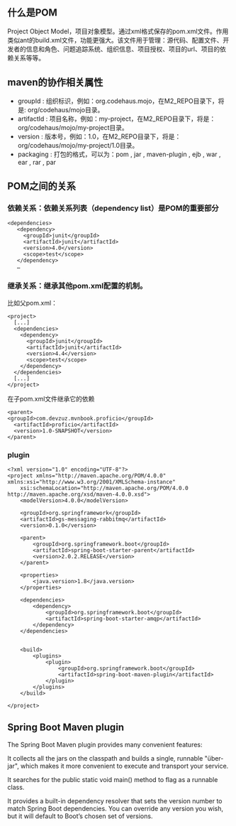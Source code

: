 ## 什么是POM
Project Object Model，项目对象模型。通过xml格式保存的pom.xml文件。作用类似ant的build.xml文件，功能更强大。该文件用于管理：源代码、配置文件、开发者的信息和角色、问题追踪系统、组织信息、项目授权、项目的url、项目的依赖关系等等。

## maven的协作相关属性
* groupId : 组织标识，例如：org.codehaus.mojo，在M2_REPO目录下，将是: org/codehaus/mojo目录。
* artifactId : 项目名称，例如：my-project，在M2_REPO目录下，将是：org/codehaus/mojo/my-project目录。
* version : 版本号，例如：1.0，在M2_REPO目录下，将是：org/codehaus/mojo/my-project/1.0目录。
* packaging : 打包的格式，可以为：pom , jar , maven-plugin , ejb , war , ear , rar , par

## POM之间的关系
### 依赖关系：依赖关系列表（dependency list）是POM的重要部分
```
<dependencies>  
   <dependency>  
     <groupId>junit</groupId>  
     <artifactId>junit</artifactId>  
     <version>4.0</version>  
     <scope>test</scope>  
   </dependency>  
   …  

```

### 继承关系：继承其他pom.xml配置的机制。
比如父pom.xml：
```
<project>  
  [...]  
  <dependencies>  
    <dependency>  
      <groupId>junit</groupId>  
      <artifactId>junit</artifactId>  
      <version>4.4</version>  
      <scope>test</scope>  
    </dependency>  
  </dependencies>  
  [...]  
</project>  
```
在子pom.xml文件继承它的依赖
```
<parent>  
<groupId>com.devzuz.mvnbook.proficio</groupId>  
  <artifactId>proficio</artifactId>  
  <version>1.0-SNAPSHOT</version>  
</parent>  
```

### plugin
```
<?xml version="1.0" encoding="UTF-8"?>
<project xmlns="http://maven.apache.org/POM/4.0.0" xmlns:xsi="http://www.w3.org/2001/XMLSchema-instance"
    xsi:schemaLocation="http://maven.apache.org/POM/4.0.0 http://maven.apache.org/xsd/maven-4.0.0.xsd">
    <modelVersion>4.0.0</modelVersion>

    <groupId>org.springframework</groupId>
    <artifactId>gs-messaging-rabbitmq</artifactId>
    <version>0.1.0</version>

    <parent>
        <groupId>org.springframework.boot</groupId>
        <artifactId>spring-boot-starter-parent</artifactId>
        <version>2.0.2.RELEASE</version>
    </parent>

    <properties>
        <java.version>1.8</java.version>
    </properties>

    <dependencies>
        <dependency>
            <groupId>org.springframework.boot</groupId>
            <artifactId>spring-boot-starter-amqp</artifactId>
        </dependency>
    </dependencies>


    <build>
        <plugins>
            <plugin>
                <groupId>org.springframework.boot</groupId>
                <artifactId>spring-boot-maven-plugin</artifactId>
            </plugin>
        </plugins>
    </build>

</project>
```

## Spring Boot Maven plugin 
The Spring Boot Maven plugin provides many convenient features:

It collects all the jars on the classpath and builds a single, runnable "über-jar", which makes it more convenient to execute and transport your service.

It searches for the public static void main() method to flag as a runnable class.

It provides a built-in dependency resolver that sets the version number to match Spring Boot dependencies. You can override any version you wish, but it will default to Boot’s chosen set of versions.




